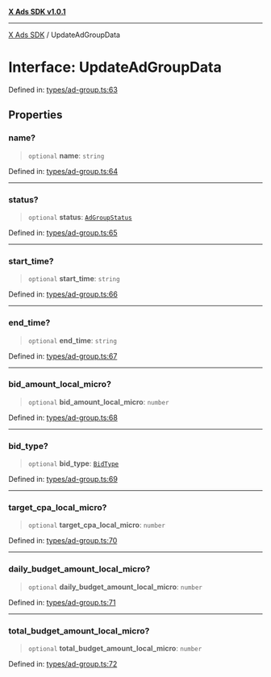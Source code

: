 [**X Ads SDK v1.0.1**](../README.md)

***

[X Ads SDK](../globals.md) / UpdateAdGroupData

# Interface: UpdateAdGroupData

Defined in: [types/ad-group.ts:63](https://github.com/kage1020/x-ads-sdk/blob/main/src/types/ad-group.ts#L63)

## Properties

### name?

> `optional` **name**: `string`

Defined in: [types/ad-group.ts:64](https://github.com/kage1020/x-ads-sdk/blob/main/src/types/ad-group.ts#L64)

***

### status?

> `optional` **status**: [`AdGroupStatus`](../enumerations/AdGroupStatus.md)

Defined in: [types/ad-group.ts:65](https://github.com/kage1020/x-ads-sdk/blob/main/src/types/ad-group.ts#L65)

***

### start\_time?

> `optional` **start\_time**: `string`

Defined in: [types/ad-group.ts:66](https://github.com/kage1020/x-ads-sdk/blob/main/src/types/ad-group.ts#L66)

***

### end\_time?

> `optional` **end\_time**: `string`

Defined in: [types/ad-group.ts:67](https://github.com/kage1020/x-ads-sdk/blob/main/src/types/ad-group.ts#L67)

***

### bid\_amount\_local\_micro?

> `optional` **bid\_amount\_local\_micro**: `number`

Defined in: [types/ad-group.ts:68](https://github.com/kage1020/x-ads-sdk/blob/main/src/types/ad-group.ts#L68)

***

### bid\_type?

> `optional` **bid\_type**: [`BidType`](../enumerations/BidType.md)

Defined in: [types/ad-group.ts:69](https://github.com/kage1020/x-ads-sdk/blob/main/src/types/ad-group.ts#L69)

***

### target\_cpa\_local\_micro?

> `optional` **target\_cpa\_local\_micro**: `number`

Defined in: [types/ad-group.ts:70](https://github.com/kage1020/x-ads-sdk/blob/main/src/types/ad-group.ts#L70)

***

### daily\_budget\_amount\_local\_micro?

> `optional` **daily\_budget\_amount\_local\_micro**: `number`

Defined in: [types/ad-group.ts:71](https://github.com/kage1020/x-ads-sdk/blob/main/src/types/ad-group.ts#L71)

***

### total\_budget\_amount\_local\_micro?

> `optional` **total\_budget\_amount\_local\_micro**: `number`

Defined in: [types/ad-group.ts:72](https://github.com/kage1020/x-ads-sdk/blob/main/src/types/ad-group.ts#L72)
